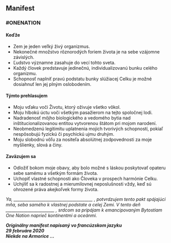 ## Manifest
### #ONENATION

#### Keďže

- Zem je jeden veľký živý organizmus.
- Nekonečné množstvo rôznorodých foriem života je na sebe vzájomne závislých.
- Ľudstvo významne zasahuje do vecí tohto sveta.
- Každý človek predstavuje jedinečnú, individualizovanú bunku celého organizmu.
- Schopnosť naplniť pravú podstatu bunky slúžiacej Celku je možné dosiahnuť len jej plným oslobodením.

#### Týmto prehlasujem

- Moju vďaku voči Životu, ktorý oživuje všetko vôkol.
- Moju hlbokú úctu voči všetkým pasažierom na tejto spoločnej lodi.
- Nadradenosť môjho biologického a vedomého bytia nad inštitucionalizovanou entitou vytvorenou štátom pri mojom narodení.
- Neobmedzenú legitimitu uplatnenia mojich tvorivých schopností, pokiaľ nespôsobujú fyzickú či psychickú ujmu druhým.
- Moju slobodnú vôľu za nositeľa absolútnej zodpovednosti za moje myšlienky, slová a činy.

#### Zaväzujem sa

- Odložiť bokom moje obavy, aby bolo možné s láskou poskytovať opateru sebe samému a všetkým formám života.
- Uchopiť vlastné schopnosti ako Človeka v prospech harmónie Celku.
- Uchýliť sa k radostnej a mierumilovnej neposlušnosti vždy, keď sú ohrozené práva akejkoľvek formy života.

_Ya, _______________________________________ , potvrdzujem tento pakt spájajúci mňa, seba samého k vlastnej podstate a celej Zemi. V tento deň ________________________ , srdcom sa pripájam k emancipovaným Bytostiam One Nation naprieč kontinentmi a oceánmi._

**_Originálny manifest napísaný vo francúzskom jazyku  
29 februára 2020  
Niekde na Armorice ..._**